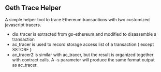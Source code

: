 ## Geth Trace Helper 

A simple helper tool to trace Ethereum transactions with two customized javascript tracers.
* dis_tracer is extracted from go-ethereum and modified to disassemble a transaction
* ac_tracer is used to record storage access list of a transaction ( except SSTORE )
* ac_tracer2 is similar with ac_tracer, but the result is organized together with contract calls. A -s parameter will produce the same format output as ac_tracer. 